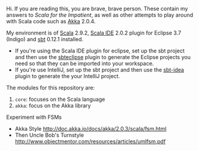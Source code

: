 Hi. If you are reading this, you are brave, brave person. These contain my answers to _Scala for the Impatient_, as well as other attempts to play around with Scala code such as [Akka](http://akka.io/) 2.0.4.

My environment is of [Scala](http://www.scala-lang.org/) 2.9.2, [Scala IDE](http://scala-ide.org/) 2.0.2 plugin for Eclipse 3.7 (Indigo) and [sbt](http://www.scala-sbt.org/) 0.12.1 installed.

- If you're using the Scala IDE plugin for eclipse, set up the sbt project and then use the [sbteclipse](https://github.com/typesafehub/sbteclipse) plugin to generate the Eclipse projects you need so that they can be imported into your workspace.
- If you're use IntelliJ, set up the sbt project and then use the [sbt-idea](https://github.com/mpeltonen/sbt-idea) plugin to generate the your IntelliJ project.


The modules for this repository are:

1. `core`: focuses on the Scala language
2. `akka`: focus on the Akka library

Experiment with FSMs

- Akka Style http://doc.akka.io/docs/akka/2.0.3/scala/fsm.html
- Then Uncle Bob's Turnstyle http://www.objectmentor.com/resources/articles/umlfsm.pdf